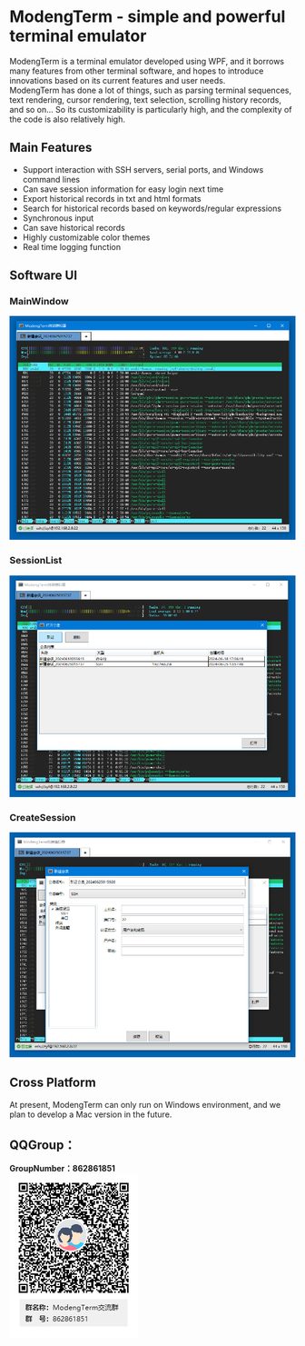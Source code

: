 # ModengTerm - simple and powerful terminal emulator

ModengTerm is a terminal emulator developed using WPF, and it borrows many features from other terminal software, and hopes to introduce innovations based on its current features and user needs.  
ModengTerm has done a lot of things, such as parsing terminal sequences, text rendering, cursor rendering, text selection, scrolling history records, and so on... So its customizability is particularly high, and the complexity of the code is also relatively high.

## Main Features
- Support interaction with SSH servers, serial ports, and Windows command lines
- Can save session information for easy login next time
- Export historical records in txt and html formats
- Search for historical records based on keywords/regular expressions
- Synchronous input
- Can save historical records
- Highly customizable color themes
- Real time logging function


## Software UI

### MainWindow
![Image](images/main_window.PNG)  

### SessionList
![Image](images/session_list.PNG)  

### CreateSession
![Image](images/create_session.PNG)  

## Cross Platform
At present, ModengTerm can only run on Windows environment, and we plan to develop a Mac version in the future.  

## QQGroup：
**GroupNumber：862861851**  
![Image](images/QQGroup.png)  
